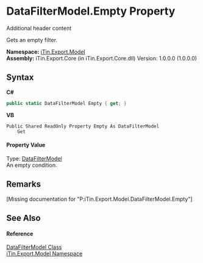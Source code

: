# DataFilterModel.Empty Property 
Additional header content 

Gets an empty filter.

**Namespace:**&nbsp;<a href="N_iTin_Export_Model">iTin.Export.Model</a><br />**Assembly:**&nbsp;iTin.Export.Core (in iTin.Export.Core.dll) Version: 1.0.0.0 (1.0.0.0)

## Syntax

**C#**<br />
``` C#
public static DataFilterModel Empty { get; }
```

**VB**<br />
``` VB
Public Shared ReadOnly Property Empty As DataFilterModel
	Get
```


#### Property Value
Type: <a href="T_iTin_Export_Model_DataFilterModel">DataFilterModel</a><br />An empty condition.

## Remarks
\[Missing <remarks> documentation for "P:iTin.Export.Model.DataFilterModel.Empty"\]

## See Also


#### Reference
<a href="T_iTin_Export_Model_DataFilterModel">DataFilterModel Class</a><br /><a href="N_iTin_Export_Model">iTin.Export.Model Namespace</a><br />